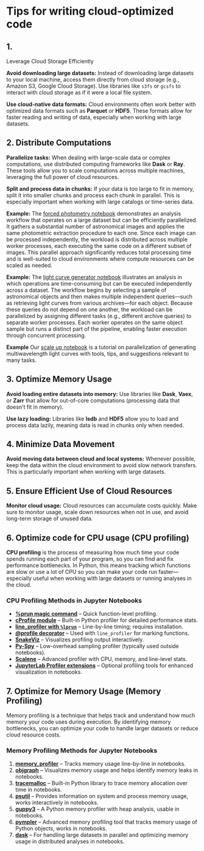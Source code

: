 # Tips for writing cloud-optimized code

## 1.
Leverage Cloud Storage Efficiently

**Avoid downloading large datasets:** Instead of downloading large datasets to your local machine, access them directly from cloud storage (e.g., Amazon S3, Google Cloud Storage).
Use libraries like `s3fs` or `gcsfs` to interact with cloud storage as if it were a local file system.

**Use cloud-native data formats:** Cloud environments often work better with optimized data formats such as **Parquet** or **HDF5**.
These formats allow for faster reading and writing of data, especially when working with large datasets.



## 2. Distribute Computations

**Parallelize tasks:** When dealing with large-scale data or complex computations, use distributed computing frameworks like **Dask** or **Ray**.
These tools allow you to scale computations across multiple machines, leveraging the full power of cloud resources.

**Split and process data in chunks:** If your data is too large to fit in memory, split it into smaller chunks and process each chunk in parallel.
This is especially important when working with large catalogs or time-series data.

**Example:** The [forced photometry notebook](https://nasa-fornax.github.io/fornax-demo-notebooks/forced_photometry/multiband_photometry.html) demonstrates an analysis workflow that operates on a large dataset but can be efficiently parallelized.
It gathers a substantial number of astronomical images and applies the same photometric extraction procedure to each one.
Since each image can be processed independently, the workload is distributed across multiple worker processes, each executing the same code on a different subset of images.
This parallel approach significantly reduces total processing time and is well-suited to cloud environments where compute resources can be scaled as needed.

**Example:** The [light curve generator notebook](https://nasa-fornax.github.io/fornax-demo-notebooks/light_curves/light_curve_generator.html) illustrates an analysis in which operations are time-consuming but can be executed independently across a dataset.
The workflow begins by selecting a sample of astronomical objects and then makes multiple independent queries—such as retrieving light curves from various archives—for each object.
Because these queries do not depend on one another, the workload can be parallelized by assigning different tasks (e.g., different archive queries) to separate worker processes.
Each worker operates on the same object sample but runs a distinct part of the pipeline, enabling faster execution through concurrent processing.

**Example** Our [scale up notebook](https://nasa-fornax.github.io/fornax-demo-notebooks/light_curves/scale_up.html) is a tutorial on parallelization of generating multiwavelength light curves with tools, tips, and suggestions relevant to many tasks.

## 3. Optimize Memory Usage

**Avoid loading entire datasets into memory:** Use libraries like **Dask**, **Vaex**, or **Zarr** that allow for out-of-core computations (processing data that doesn't fit in memory).

**Use lazy loading:** Libraries like **lsdb** and **HDF5** allow you to load and process data lazily, meaning data is read in chunks only when needed.

## 4. Minimize Data Movement

**Avoid moving data between cloud and local systems:** Whenever possible, keep the data within the cloud environment to avoid slow network transfers.
This is particularly important when working with large datasets.

## 5. Ensure Efficient Use of Cloud Resources

**Monitor cloud usage:** Cloud resources can accumulate costs quickly.
Make sure to monitor usage, scale down resources when not in use, and avoid long-term storage of unused data.

## 6. Optimize code for CPU usage (CPU profiling)

**CPU profiling** is the process of measuring how much time your code spends running each part of your program, so you can find and fix performance bottlenecks.
In Python, this means tracking which functions are slow or use a lot of CPU so you can make your code run faster—especially useful when working with large datasets or running analyses in the cloud.

### CPU Profiling Methods in Jupyter Notebooks

- **[%prun magic command](https://ipython.readthedocs.io/en/stable/interactive/magics.html#magic-prun)** – Quick function-level profiling.
- **[cProfile module](https://docs.python.org/3/library/profile.html)** – Built-in Python profiler for detailed performance stats.
- **[line_profiler with `%lprun`](https://github.com/pyutils/line_profiler)** – Line-by-line timing; requires installation.
- **[@profile decorator](https://github.com/pyutils/line_profiler#usage)** – Used with `line_profiler` for marking functions.
- **[SnakeViz](https://jiffyclub.github.io/snakeviz/)** – Visualizes profiling output interactively.
- **[Py-Spy](https://github.com/benfred/py-spy)** – Low-overhead sampling profiler (typically used outside notebooks).
- **[Scalene](https://github.com/plasma-umass/scalene)** – Advanced profiler with CPU, memory, and line-level stats.
- **[JupyterLab Profiler extensions](https://github.com/jupyterlab-contrib/jupyterlab-profiling)** – Optional profiling tools for enhanced visualization in notebooks.

## 7. Optimize for Memory Usage (Memory Profiling)

Memory profiling is a technique that helps track and understand how much memory your code uses during execution.
By identifying memory bottlenecks, you can optimize your code to handle larger datasets or reduce cloud resource costs.

### **Memory Profiling Methods for Jupyter Notebooks**

1. **[memory_profiler](https://pypi.org/project/memory-profiler/)** – Tracks memory usage line-by-line in notebooks.
2. **[objgraph](https://mg.pov.lt/objgraph/)** – Visualizes memory usage and helps identify memory leaks in notebooks.
3. **[tracemalloc](https://docs.python.org/3/library/tracemalloc.html)** – Built-in Python library to trace memory allocation over time in notebooks.
4. **[psutil](https://psutil.readthedocs.io/en/latest/)** – Provides information on system and process memory usage, works interactively in notebooks.
5. **[guppy3](https://pypi.org/project/guppy3/)** – A Python memory profiler with heap analysis, usable in notebooks.
6. **[pympler](https://pympler.readthedocs.io/en/latest/)** – Advanced memory profiling tool that tracks memory usage of Python objects, works in notebooks.
7. **[dask](https://docs.dask.org/en/stable/)** – For handling large datasets in parallel and optimizing memory usage in distributed analyses in notebooks.
